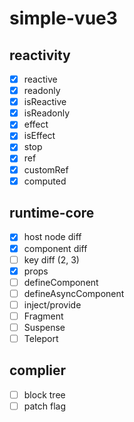 # simple-vue3

## reactivity

- [x] reactive
- [x] readonly
- [x] isReactive
- [x] isReadonly
- [x] effect
- [x] isEffect
- [x] stop
- [x] ref
- [x] customRef
- [x] computed

## runtime-core

- [x] host node diff
- [x] component diff
- [ ] key diff (2, 3)
- [x] props
- [ ] defineComponent
- [ ] defineAsyncComponent
- [ ] inject/provide
- [ ] Fragment
- [ ] Suspense
- [ ] Teleport

## complier

- [ ] block tree
- [ ] patch flag
